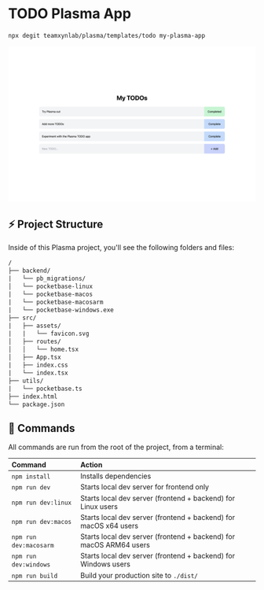 # TODO Plasma App

```bash
npx degit teamxynlab/plasma/templates/todo my-plasma-app
```

![TODO Plasma App](/assets/todo.png)

## ⚡️ Project Structure

Inside of this Plasma project, you'll see the following folders and files:

```
/
├── backend/
|   └── pb_migrations/
│   └── pocketbase-linux
|   └── pocketbase-macos
|   └── pocketbase-macosarm
|   └── pocketbase-windows.exe
├── src/
|   ├── assets/
|   |   └── favicon.svg
│   ├── routes/
│   │   └── home.tsx
│   ├── App.tsx
|   ├── index.css
|   └── index.tsx
├── utils/
|   └── pocketbase.ts
├── index.html
└── package.json
```

## 📝 Commands

All commands are run from the root of the project, from a terminal:

| Command                | Action                                                              |
| :--------------------- | :------------------------------------------------------------------ |
| `npm install`          | Installs dependencies                                               |
| `npm run dev`          | Starts local dev server for frontend only                           |
| `npm run dev:linux`    | Starts local dev server (frontend + backend) for Linux users        |
| `npm run dev:macos`    | Starts local dev server (frontend + backend) for macOS x64 users    |
| `npm run dev:macosarm` | Starts local dev server (frontend + backend) for macOS ARM64 users  |
| `npm run dev:windows`  | Starts local dev server (frontend + backend) for Windows users      |
| `npm run build`        | Build your production site to `./dist/`                             |
